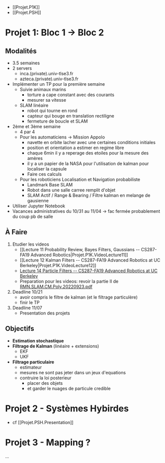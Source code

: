 
- [[Projet.P1K]]
- [[Projet.PSH]]


# Projet 1: Bloc 1 -> Bloc 2

## Modalités

- 3.5 semaines
- 2 servers
    - inca.(private).univ-tlse3.fr
    - azteca.(private).univ-tlse3.fr
- Implémenter un TP pour la première semaine
    - Suivie animaux marins
        - torture a cape constant avec des courants
        - mesurer sa vitesse
    - SLAM linéaire
        - robot qui tourne en rond
        - capteur qui bouge en translation rectiligne
        - fermeture de boucle et SLAM
- 2ème et 3ème semaine
    - 4 par 4
    - Pour les automaticiens -> Mission Appolo
        - navette en orbite lacher avec une certaines conditions initiales
        - position et orientation a estimer en regime libre
        - chaque 6min il y a reperage des etoiles pour la mesure des amères
        - il y a un papier de la NASA pour l'utilisation de kalman pour localiser la capsule
        - Faire ces calculs
    - Pour les roboticiens Localisation et Navigation probabiliste
        - Landmark Base SLAM
        - Robot dans une salle carree remplit d'objet
        - SLAM Actif / Range & Bearing / Filtre kalman en melange de gausienne
- Utiliser Jupyter Notebook
- Vacances administratives du 10/31 au 11/04 -> fac fermée probablement du coup pb de salle

## À Faire

1. Etudier les videos
    - [[Lecture 11 Probability Review, Bayes Filters, Gaussians -- CS287-FA19 Advanced Robotics|Projet.P1K.VideoLecture11]]
    - [[Lecture 12 Kalman Filters -- CS287-FA19 Advanced Robotics at UC Berkeley|Projet.P1K.VideoLecture12]]
    - [Lecture 14 Particle Filters -- CS287-FA19 Advanced Robotics at UC Berkeley](https://www.youtube.com/watch?v=8k--yWn8_ds&list=PLwRJQ4m4UJjNBPJdt8WamRAt4XKc639wF&index=15)
    - Preparation pour les videos: revoir la partie II de [RMN.SLAM.CM.Poly.20220923.pdf](https://raw.githubusercontent.com/TunnARK/UT3-AURO-2223-S10-Dendron/main/vault/assets/RMN.SLAM.CM.Poly.20220923.pdf)
2. Deadline 10/21
    - avoir compris le filtre de kalman (et le filtrage particulère)
    - finir le TP
3. Deadline 11/07
    - Presentation des projets

## Objectifs

- **Estimation stochastique**
- **Filtrage de Kalman** (linéaire + extensions)
    - EKF
    - UKF
- **Filtrage particulaire**
    - estimateur
    - mesures ne sont pas jeter dans un jeux d'equations
    - contruire la loi posterieur
        - placer des objets
        - et garder le nuages de particule credible


# Projet 2 - Systèmes Hybirdes

- cf [[Projet.PSH.Presentation]]

# Projet 3 - Mapping ?

...